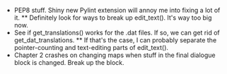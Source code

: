 * PEP8 stuff. Shiny new Pylint extension will annoy me into fixing a lot of it.
** Definitely look for ways to break up edit_text(). It's way too big now.
* See if get_translations() works for the .dat files. If so, we can get rid of get_dat_translations.
** If that's the case, I can probably separate the pointer-counting and text-editing parts of edit_text().
* Chapter 2 crashes on changing maps when stuff in the final dialogue block is changed. Break up the block.
